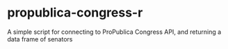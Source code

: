 # propublica-congress-r
A simple script for connecting to ProPublica Congress API, and returning a data frame of senators

